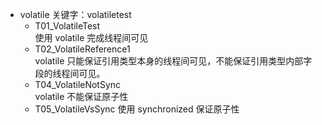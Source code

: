 - volatile 关键字：volatiletest
    - T01_VolatileTest<br>
      使用 volatile 完成线程间可见
    - T02_VolatileReference1<br>
      volatile 只能保证引用类型本身的线程间可见，不能保证引用类型内部字段的线程间可见。
    - T04_VolatileNotSync<br>
      volatile 不能保证原子性
    - T05_VolatileVsSync
      使用 synchronized 保证原子性